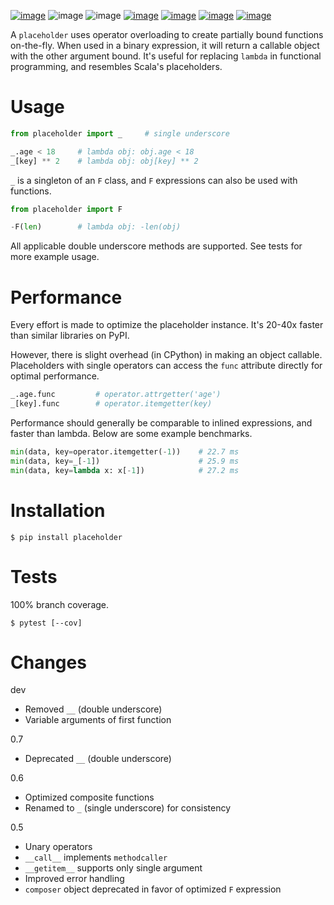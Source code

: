 [![image](https://img.shields.io/pypi/v/placeholder.svg)](https://pypi.org/project/placeholder/)
![image](https://img.shields.io/pypi/pyversions/placeholder.svg)
![image](https://img.shields.io/pypi/status/placeholder.svg)
[![image](https://img.shields.io/travis/coady/placeholder.svg)](https://travis-ci.org/coady/placeholder)
[![image](https://img.shields.io/codecov/c/github/coady/placeholder.svg)](https://codecov.io/github/coady/placeholder)
[![image](https://requires.io/github/coady/placeholder/requirements.svg)](https://requires.io/github/coady/placeholder/requirements/)
[![image](https://api.codeclimate.com/v1/badges/3d859b1e30ffac79f10e/maintainability)](https://codeclimate.com/github/coady/placeholder/maintainability)

A `placeholder` uses operator overloading to create partially bound functions on-the-fly.
When used in a binary expression, it will return a callable object with the other argument bound.
It's useful for replacing `lambda` in functional programming, and resembles Scala's placeholders.

# Usage
```python
from placeholder import _     # single underscore

_.age < 18     # lambda obj: obj.age < 18
_[key] ** 2    # lambda obj: obj[key] ** 2
```

`_` is a singleton of an `F` class, and `F` expressions can also be used
with functions.

```python
from placeholder import F

-F(len)        # lambda obj: -len(obj)
```

All applicable double underscore methods are supported.
See tests for more example usage.

# Performance
Every effort is made to optimize the placeholder instance.
It's 20-40x faster than similar libraries on PyPI.

However, there is slight overhead (in CPython) in making an object callable.
Placeholders with single operators can access the `func` attribute directly for optimal performance.

```python
_.age.func         # operator.attrgetter('age')
_[key].func        # operator.itemgetter(key)
```

Performance should generally be comparable to inlined expressions,
and faster than lambda. Below are some example benchmarks.

```python
min(data, key=operator.itemgetter(-1))    # 22.7 ms
min(data, key=_[-1])                      # 25.9 ms
min(data, key=lambda x: x[-1])            # 27.2 ms
```

# Installation

    $ pip install placeholder

# Tests
100% branch coverage.

    $ pytest [--cov]

# Changes
dev
* Removed `__` (double underscore)
* Variable arguments of first function

0.7
* Deprecated `__` (double underscore)

0.6
* Optimized composite functions
* Renamed to `_` (single underscore) for consistency

0.5
* Unary operators
* `__call__` implements `methodcaller`
* `__getitem__` supports only single argument
* Improved error handling
* `composer` object deprecated in favor of optimized `F` expression
